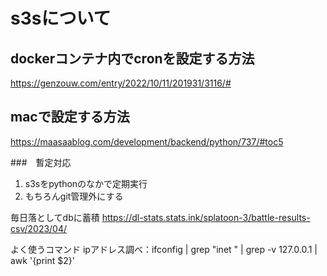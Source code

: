 # s3sについて
## dockerコンテナ内でcronを設定する方法
https://genzouw.com/entry/2022/10/11/201931/3116/#

## macで設定する方法
https://maasaablog.com/development/backend/python/737/#toc5


###　暫定対応
1. s3sをpythonのなかで定期実行
2. もちろんgit管理外にする

毎日落としてdbに蓄積
https://dl-stats.stats.ink/splatoon-3/battle-results-csv/2023/04/


よく使うコマンド
ipアドレス調べ：ifconfig | grep "inet " | grep -v 127.0.0.1 | awk '{print $2}'